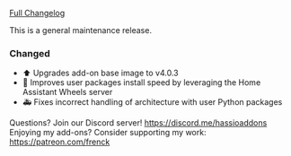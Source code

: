 [Full Changelog][changelog]

This is a general maintenance release.

### Changed

- :arrow_up: Upgrades add-on base image to v4.0.3
- :racehorse: Improves user packages install speed by leveraging the Home Assistant Wheels server
- :ambulance: Fixes incorrect handling of architecture with user Python packages

[changelog]: https://github.com/hassio-addons/addon-appdaemon3/compare/v4.0.1...v4.0.2

Questions? Join our Discord server! https://discord.me/hassioaddons
Enjoying my add-ons? Consider supporting my work: https://patreon.com/frenck